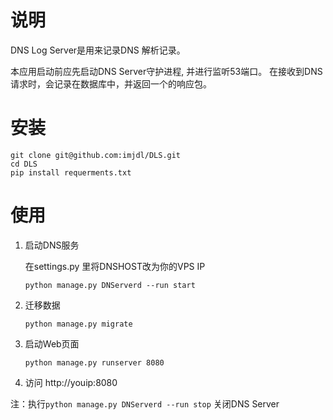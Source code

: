 # 说明
DNS Log Server是用来记录DNS 解析记录。

本应用启动前应先启动DNS Server守护进程, 并进行监听53端口。
在接收到DNS请求时，会记录在数据库中，并返回一个的响应包。


# 安装
```
git clone git@github.com:imjdl/DLS.git
cd DLS
pip install requerments.txt
```
# 使用
1. 启动DNS服务

     在settings.py 里将DNSHOST改为你的VPS IP
     
    `python manage.py DNServerd --run start`
2. 迁移数据
    
    `python manage.py migrate`
3. 启动Web页面

    `python manage.py runserver 8080`

4. 访问 http://youip:8080

注：执行`python manage.py DNServerd --run stop` 关闭DNS Server
